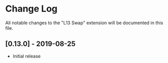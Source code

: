 # Change Log
All notable changes to the "L13 Swap" extension will be documented in this file.

## [0.13.0] - 2019-08-25
- Initial release